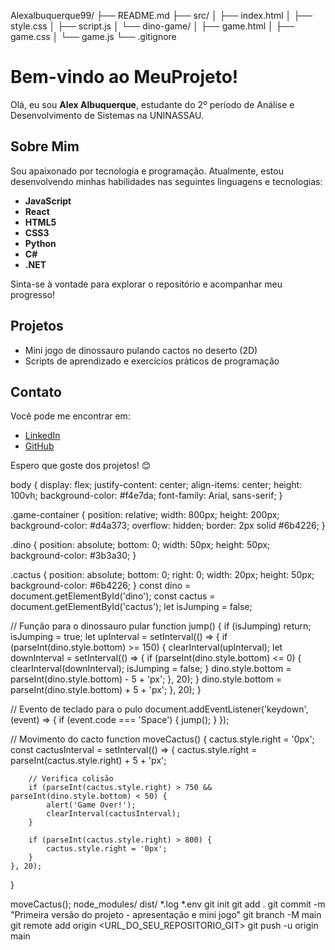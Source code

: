 Alexalbuquerque99/
├── README.md
├── src/
│   ├── index.html
│   ├── style.css
│   ├── script.js
│   └── dino-game/
│       ├── game.html
│       ├── game.css
│       └── game.js
└── .gitignore
# Bem-vindo ao MeuProjeto!

Olá, eu sou **Alex Albuquerque**, estudante do 2º período de Análise e Desenvolvimento de Sistemas na UNINASSAU.

## Sobre Mim
Sou apaixonado por tecnologia e programação. Atualmente, estou desenvolvendo minhas habilidades nas seguintes linguagens e tecnologias:

- **JavaScript**
- **React**
- **HTML5**
- **CSS3**
- **Python**
- **C#**
- **.NET**

Sinta-se à vontade para explorar o repositório e acompanhar meu progresso!

## Projetos
- Mini jogo de dinossauro pulando cactos no deserto (2D)
- Scripts de aprendizado e exercícios práticos de programação

## Contato
Você pode me encontrar em:
- [LinkedIn](https://www.linkedin.com/)
- [GitHub](https://github.com/)

Espero que goste dos projetos! 😊
<!DOCTYPE html>
<html lang="pt-br">
<head>
    <meta charset="UTF-8">
    <meta name="viewport" content="width=device-width, initial-scale=1.0">
    <title>Mini Jogo do Dinossauro</title>
    <link rel="stylesheet" href="game.css">
</head>
<body>
    <div class="game-container">
        <div id="dino" class="dino"></div>
        <div id="cactus" class="cactus"></div>
    </div>
    <script src="game.js"></script>
</body>
</html>
body {
    display: flex;
    justify-content: center;
    align-items: center;
    height: 100vh;
    background-color: #f4e7da;
    font-family: Arial, sans-serif;
}

.game-container {
    position: relative;
    width: 800px;
    height: 200px;
    background-color: #d4a373;
    overflow: hidden;
    border: 2px solid #6b4226;
}

.dino {
    position: absolute;
    bottom: 0;
    width: 50px;
    height: 50px;
    background-color: #3b3a30;
}

.cactus {
    position: absolute;
    bottom: 0;
    right: 0;
    width: 20px;
    height: 50px;
    background-color: #6b4226;
}
const dino = document.getElementById('dino');
const cactus = document.getElementById('cactus');
let isJumping = false;

// Função para o dinossauro pular
function jump() {
    if (isJumping) return;
    isJumping = true;
    let upInterval = setInterval(() => {
        if (parseInt(dino.style.bottom) >= 150) {
            clearInterval(upInterval);
            let downInterval = setInterval(() => {
                if (parseInt(dino.style.bottom) <= 0) {
                    clearInterval(downInterval);
                    isJumping = false;
                }
                dino.style.bottom = parseInt(dino.style.bottom) - 5 + 'px';
            }, 20);
        }
        dino.style.bottom = parseInt(dino.style.bottom) + 5 + 'px';
    }, 20);
}

// Evento de teclado para o pulo
document.addEventListener('keydown', (event) => {
    if (event.code === 'Space') {
        jump();
    }
});

// Movimento do cacto
function moveCactus() {
    cactus.style.right = '0px';
    const cactusInterval = setInterval(() => {
        cactus.style.right = parseInt(cactus.style.right) + 5 + 'px';

        // Verifica colisão
        if (parseInt(cactus.style.right) > 750 && parseInt(dino.style.bottom) < 50) {
            alert('Game Over!');
            clearInterval(cactusInterval);
        }

        if (parseInt(cactus.style.right) > 800) {
            cactus.style.right = '0px';
        }
    }, 20);
}

moveCactus();
node_modules/
dist/
*.log
*.env
git init
git add .
git commit -m "Primeira versão do projeto - apresentação e mini jogo"
git branch -M main
git remote add origin <URL_DO_SEU_REPOSITORIO_GIT>
git push -u origin main
